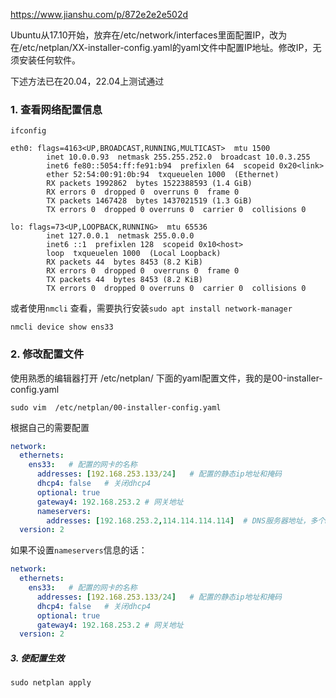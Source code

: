 https://www.jianshu.com/p/872e2e2e502d



Ubuntu从17.10开始，放弃在/etc/network/interfaces里面配置IP，改为在/etc/netplan/XX-installer-config.yaml的yaml文件中配置IP地址。修改IP，无须安装任何软件。



下述方法已在20.04，22.04上测试通过



### 1. 查看网络配置信息

```shell
ifconfig

eth0: flags=4163<UP,BROADCAST,RUNNING,MULTICAST>  mtu 1500
        inet 10.0.0.93  netmask 255.255.252.0  broadcast 10.0.3.255
        inet6 fe80::5054:ff:fe91:b94  prefixlen 64  scopeid 0x20<link>
        ether 52:54:00:91:0b:94  txqueuelen 1000  (Ethernet)
        RX packets 1992862  bytes 1522388593 (1.4 GiB)
        RX errors 0  dropped 0  overruns 0  frame 0
        TX packets 1467428  bytes 1437021519 (1.3 GiB)
        TX errors 0  dropped 0 overruns 0  carrier 0  collisions 0

lo: flags=73<UP,LOOPBACK,RUNNING>  mtu 65536
        inet 127.0.0.1  netmask 255.0.0.0
        inet6 ::1  prefixlen 128  scopeid 0x10<host>
        loop  txqueuelen 1000  (Local Loopback)
        RX packets 44  bytes 8453 (8.2 KiB)
        RX errors 0  dropped 0  overruns 0  frame 0
        TX packets 44  bytes 8453 (8.2 KiB)
        TX errors 0  dropped 0 overruns 0  carrier 0  collisions 0
```



或者使用`nmcli` 查看，需要执行安装`sudo apt install network-manager`

```shell
nmcli device show ens33
```



### 2. 修改配置文件

使用熟悉的编辑器打开 /etc/netplan/ 下面的yaml配置文件，我的是00-installer-config.yaml

```shell
sudo vim  /etc/netplan/00-installer-config.yaml
```



根据自己的需要配置

```yaml
network:
  ethernets:
    ens33:   # 配置的网卡的名称
      addresses: [192.168.253.133/24]   # 配置的静态ip地址和掩码
      dhcp4: false   # 关闭dhcp4
      optional: true
      gateway4: 192.168.253.2 # 网关地址
      nameservers:
        addresses: [192.168.253.2,114.114.114.114]  # DNS服务器地址，多个DNS服务器地址需要用英文逗号分隔开，可不配置
  version: 2
```



如果不设置`nameservers`信息的话：

```yaml
network:
  ethernets:
    ens33:   # 配置的网卡的名称
      addresses: [192.168.253.133/24]   # 配置的静态ip地址和掩码
      dhcp4: false   # 关闭dhcp4
      optional: true
      gateway4: 192.168.253.2 # 网关地址
  version: 2
```



##### 3. 使配置生效

```
sudo netplan apply
```



